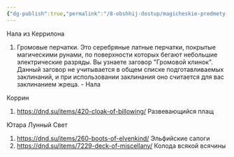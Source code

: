 ```yaml
---
{"dg-publish":true,"permalink":"/8-obshhij-dostup/magicheskie-predmety-u-igrokov/"}
---
```



Нала из Керрилона
1. Громовые перчатки. Это серебряные латные перчатки, покрытые магическими рунами, по поверхности которых бегают небольшие электрические разряды. Вы узнаете заговор "Громовой клинок". Данный заговор не учитывается в общем списке подготавливаемых заклинаний, и при использовании заклинания оно считается для вас заклинанием жреца. - Нала

Коррин
1. https://dnd.su/items/420-cloak-of-billowing/ Развевающийся плащ

Ютара Лунный Свет
1. https://dnd.su/items/260-boots-of-elvenkind/ Эльфийские сапоги
2. https://dnd.su/items/7229-deck-of-miscellany/ Колода всякой всячины

